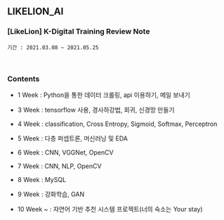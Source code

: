 ## LIKELION_AI

### [LikeLion] K-Digital Training Review Note

`기간 : 2021.03.08 ~ 2021.05.25`

<br>


### Contents

  - 1 Week : Python을 통한 데이터 크롤링, api 이용하기, 메일 보내기

  - 3 Week : tensorflow 사용, 경사하강법, 회귀, 신경망 만들기

  - 4 Week : classification, Cross Entropy, Sigmoid, Softmax, Perceptron

  - 5 Week : 다층 퍼셉트론, 머신러닝 및 EDA

  - 6 Week : CNN, VGGNet, OpenCV

  - 7 Week : CNN, NLP, OpenCV

  - 8 Week : MySQL

  - 9 Week : 강화학습, GAN

  - 10 Week ~ : 자연어 기반 추천 시스템 프로젝트(너의 숙소는 Your stay)
